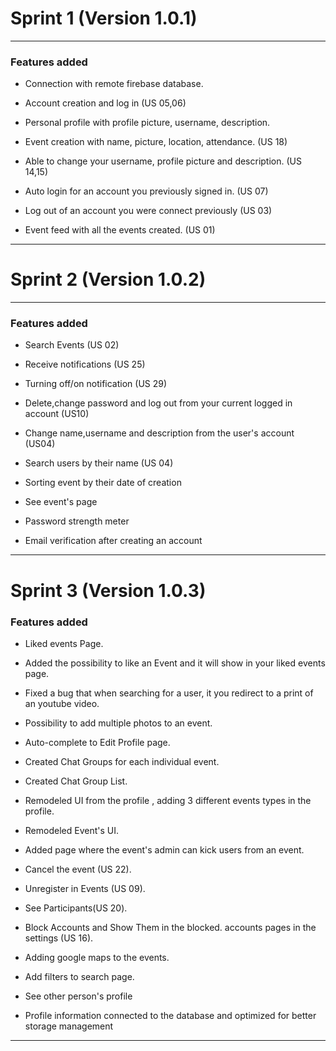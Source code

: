 # Sprint 1 (Version 1.0.1)

---

### Features added

- Connection with remote firebase database.

- Account creation and log in (US 05,06)

- Personal profile with profile picture, username, description. 

- Event creation with name, picture, location, attendance. (US 18)

- Able to change your username, profile picture and description. (US 14,15)

- Auto login for an account you previously signed in. (US 07)

- Log out of an account you were connect previously (US 03)

- Event feed with all the events created. (US 01)

---


# Sprint 2 (Version 1.0.2)

---

### Features added

- Search Events (US 02)

- Receive notifications (US 25)

- Turning off/on notification (US 29)

- Delete,change password and log out from your current logged in account (US10)

- Change name,username and description from the user's account (US04)

- Search users by their name (US 04)

- Sorting event by their date of creation

- See event's page

- Password strength meter

- Email verification after creating an account

---

# Sprint 3 (Version 1.0.3)

### Features added

- Liked events Page.

- Added the possibility to like an Event and it will show in your liked events page.

- Fixed a bug that when searching for a user, it you redirect to a print of an youtube video.

- Possibility to add multiple photos to an event.

- Auto-complete to Edit Profile page.

- Created Chat Groups for each individual event.

- Created Chat Group List.

- Remodeled UI from the profile , adding 3 different events types in the profile.

- Remodeled Event's UI.

- Added page where the event's admin can kick users from an event.

- Cancel the event (US 22).

- Unregister in Events (US 09).

- See Participants(US 20).

- Block Accounts and Show Them in the blocked. accounts pages in the settings (US 16).

- Adding google maps to the events.

- Add filters to search page.

- See other person's profile

- Profile information connected to the database and optimized for better storage management

---

